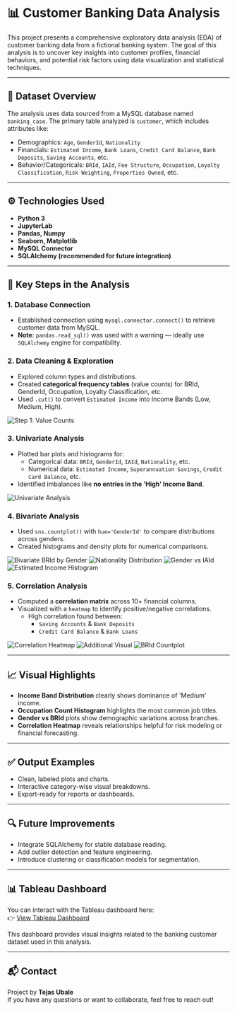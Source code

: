 # 📊 Customer Banking Data Analysis

This project presents a comprehensive exploratory data analysis (EDA) of customer banking data from a fictional banking system. The goal of this analysis is to uncover key insights into customer profiles, financial behaviors, and potential risk factors using data visualization and statistical techniques.

---

## 📁 Dataset Overview

The analysis uses data sourced from a MySQL database named `banking_case`. The primary table analyzed is `customer`, which includes attributes like:

- Demographics: `Age`, `GenderId`, `Nationality`
- Financials: `Estimated Income`, `Bank Loans`, `Credit Card Balance`, `Bank Deposits`, `Saving Accounts`, etc.
- Behavior/Categoricals: `BRId`, `IAId`, `Fee Structure`, `Occupation`, `Loyalty Classification`, `Risk Weighting`, `Properties Owned`, etc.

---

## ⚙️ Technologies Used

- **Python 3**
- **JupyterLab**
- **Pandas, Numpy**
- **Seaborn, Matplotlib**
- **MySQL Connector**
- **SQLAlchemy (recommended for future integration)**

---

## 📌 Key Steps in the Analysis

### 1. **Database Connection**
- Established connection using `mysql.connector.connect()` to retrieve customer data from MySQL.
- **Note**: `pandas.read_sql()` was used with a warning — ideally use `SQLAlchemy` engine for compatibility.

### 2. **Data Cleaning & Exploration**
- Explored column types and distributions.
- Created **categorical frequency tables** (value counts) for BRId, GenderId, Occupation, Loyalty Classification, etc.
- Used `.cut()` to convert `Estimated Income` into Income Bands (Low, Medium, High).

![Step 1: Value Counts](1st.png)

### 3. **Univariate Analysis**
- Plotted bar plots and histograms for:
  - Categorical data: `BRId`, `GenderId`, `IAId`, `Nationality`, etc.
  - Numerical data: `Estimated Income`, `Superannuation Savings`, `Credit Card Balance`, etc.
- Identified imbalances like **no entries in the 'High' Income Band**.

![Univariate Analysis](2nd.png)

### 4. **Bivariate Analysis**
- Used `sns.countplot()` with `hue='GenderId'` to compare distributions across genders.
- Created histograms and density plots for numerical comparisons.

![Bivariate BRId by Gender](3rd.png)
![Nationality Distribution](4th.png)
![Gender vs IAId](5th.png)
![Estimated Income Histogram](6th.png)

### 5. **Correlation Analysis**
- Computed a **correlation matrix** across 10+ financial columns.
- Visualized with a `heatmap` to identify positive/negative correlations.
  - High correlation found between:
    - `Saving Accounts` & `Bank Deposits`
    - `Credit Card Balance` & `Bank Loans`

![Correlation Heatmap](7th.png)
![Additional Visual](8th.png)
![BRId Countplot](9th.png)

---

## 📈 Visual Highlights

- **Income Band Distribution** clearly shows dominance of 'Medium' income.
- **Occupation Count Histogram** highlights the most common job titles.
- **Gender vs BRId** plots show demographic variations across branches.
- **Correlation Heatmap** reveals relationships helpful for risk modeling or financial forecasting.

---

## ✅ Output Examples

- Clean, labeled plots and charts.
- Interactive category-wise visual breakdowns.
- Export-ready for reports or dashboards.

---

## 🔍 Future Improvements

- Integrate SQLAlchemy for stable database reading.
- Add outlier detection and feature engineering.
- Introduce clustering or classification models for segmentation.

---

## 📊 Tableau Dashboard

You can interact with the Tableau dashboard here:  
👉 [View Tableau Dashboard]([https://public.tableau.com/app/profile/yourusername/viz/your_dashboard_name](https://public.tableau.com/views/Banking_17502797323420/Dashboard1?:language=en-US&publish=yes&:sid=&:redirect=auth&:display_count=n&:origin=viz_share_link))

This dashboard provides visual insights related to the banking customer dataset used in this analysis.

---

## 📬 Contact

Project by **Tejas Ubale**  
If you have any questions or want to collaborate, feel free to reach out!
